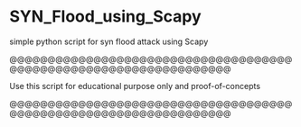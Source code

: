 # SYN_Flood_using_Scapy
simple python script for syn flood attack using Scapy

@@@@@@@@@@@@@@@@@@@@@@@@@@@@@@@@@@@@@@@@@@@@@@@@@@@@@@@@@@@@@@@@@@

Use this script for educational purpose only and proof-of-concepts

@@@@@@@@@@@@@@@@@@@@@@@@@@@@@@@@@@@@@@@@@@@@@@@@@@@@@@@@@@@@@@@@@@
